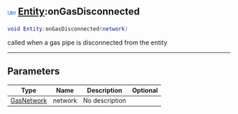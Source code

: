 ## ![server](../../.gitbook/assets/server.png) [Entity](entity):onGasDisconnected

```lua
void Entity:onGasDisconnected(network)
```

called when a gas pipe is disconnected from the entity

------
## Parameters

| Type   | Name | Description | Optional |
| ------ | ---- | ----------- | -------: |
| [GasNetwork](gasnetwork) | network | No description |  |


